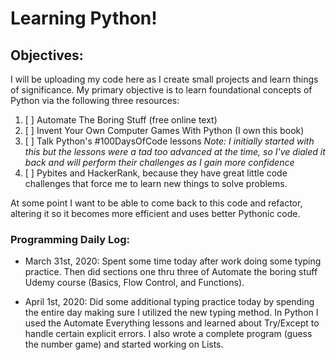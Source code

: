 # Learning Python!

## Objectives:
I will be uploading my code here as I create small projects and learn things of significance. My primary objective is to learn foundational concepts of Python via the following three resources:
1. [ ] Automate The Boring Stuff (free online text)
2. [ ] Invent Your Own Computer Games With Python (I own this book)
3. [ ] Talk Python's #100DaysOfCode lessons *Note: I initially started with this but the lessons were a tad too advanced at the time, so I've dialed it back and will perform their challenges as I gain more confidence*
4. [ ] Pybites and HackerRank, because they have great little code challenges that force me to learn new things to solve problems.

At some point I want to be able to come back to this code and refactor, altering it so it becomes more efficient and uses better Pythonic code.

### Programming Daily Log:
* March 31st, 2020: Spent some time today after work doing some typing practice. Then did sections one thru three of Automate the boring stuff Udemy course (Basics, Flow Control, and Functions). 

* April 1st, 2020: Did some additional typing practice today by spending the entire day making sure I utilized the new typing method. In Python I used the Automate Everything lessons and learned about Try/Except to handle certain explicit errors. I also wrote a complete program (guess the number game) and started working on Lists.
